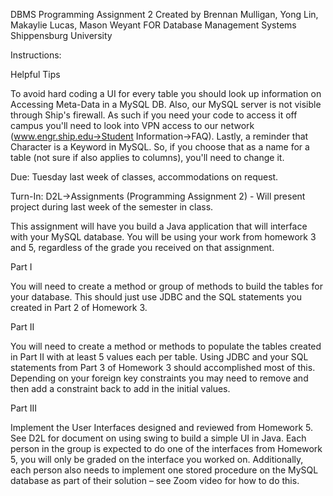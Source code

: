 DBMS Programming Assignment 2
Created by Brennan Mulligan, Yong Lin, Makaylie Lucas, Mason Weyant
FOR Database Management Systems
Shippensburg University

Instructions:

Helpful Tips

To avoid hard coding a UI for every table you should look up information on Accessing Meta-Data in a MySQL DB.  Also, our MySQL server is not visible through Ship's firewall.  As such if you need your code to access it off campus you'll need to look into VPN access to our network (www.engr.ship.edu->Student Information->FAQ).  Lastly, a reminder that Character is a Keyword in MySQL.  So, if you choose that as a name for a table (not sure if also applies to columns), you'll need to change it.

 

Due: Tuesday last week of classes, accommodations on request.

 

Turn-In: D2L->Assignments (Programming Assignment 2) - Will present project during last week of the semester in class.

 

This assignment will have you build a Java application that will interface with your MySQL database.  You will be using your work from homework 3 and 5, regardless of the grade you received on that assignment.

 

Part I

You will need to create a method or group of methods to build the tables for your database.  This should just use JDBC and the SQL statements you created in Part 2 of Homework 3. 

 

Part II

You will need to create a method or methods to populate the tables created in Part II with at least 5 values each per table.  Using JDBC and your SQL statements from Part 3 of Homework 3 should accomplished most of this.  Depending on your foreign key constraints you may need to remove and then add a constraint back to add in the initial values.

 

Part III

Implement the User Interfaces designed and reviewed from Homework 5.  See D2L for document on using swing to build a simple UI in Java.  Each person in the group is expected to do one of the interfaces from Homework 5, you will only be graded on the interface you worked on. Additionally, each person also needs to implement one stored procedure on the MySQL database as part of their solution – see Zoom video for how to do this.
